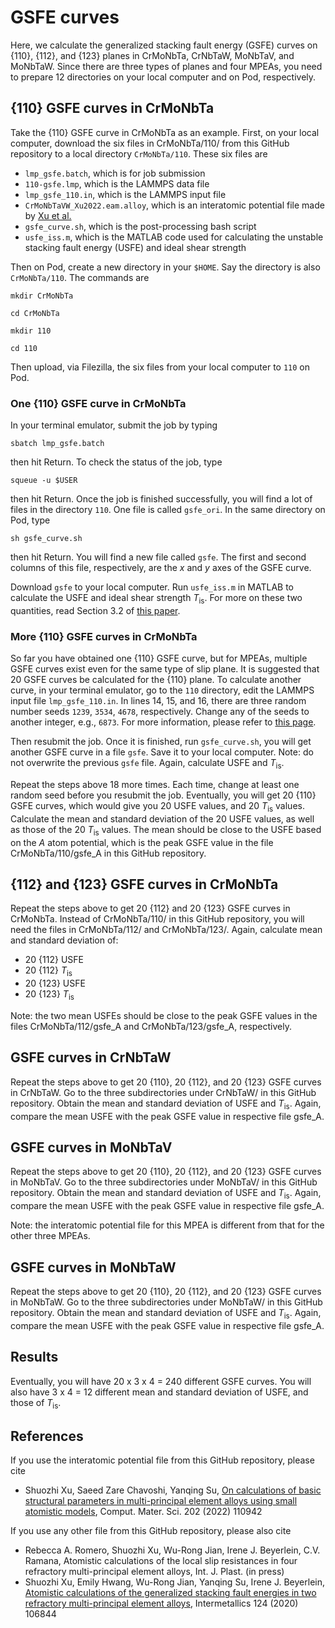 # GSFE curves

Here, we calculate the generalized stacking fault energy (GSFE) curves on {110}, {112}, and {123} planes in CrMoNbTa, CrNbTaW, MoNbTaV, and MoNbTaW. Since there are three types of planes and four MPEAs, you need to prepare 12 directories on your local computer and on Pod, respectively.

## {110} GSFE curves in CrMoNbTa

Take the {110} GSFE curve in CrMoNbTa as an example. First, on your local computer, download the six files in CrMoNbTa/110/ from this GitHub repository to a local directory `CrMoNbTa/110`. These six files are

- `lmp_gsfe.batch`, which is for job submission
- `110-gsfe.lmp`, which is the LAMMPS data file
- `lmp_gsfe_110.in`, which is the LAMMPS input file
- `CrMoNbTaVW_Xu2022.eam.alloy`, which is an interatomic potential file made by [Xu et al.](http://dx.doi.org/10.1016/j.commatsci.2021.110942)
- `gsfe_curve.sh`, which is the post-processing bash script
- `usfe_iss.m`, which is the MATLAB code used for calculating the unstable stacking fault energy (USFE) and ideal shear strength

Then on Pod, create a new directory in your `$HOME`. Say the directory is also `CrMoNbTa/110`. The commands are

`mkdir CrMoNbTa`

`cd CrMoNbTa`

`mkdir 110`

`cd 110`

Then upload, via Filezilla, the six files from your local computer to `110` on Pod.

### One {110} GSFE curve in CrMoNbTa

In your terminal emulator, submit the job by typing

`sbatch lmp_gsfe.batch`

then hit Return. To check the status of the job, type

`squeue -u $USER`

then hit Return. Once the job is finished successfully, you will find a lot of files in the directory `110`. One file is called `gsfe_ori`. In the same directory on Pod, type

`sh gsfe_curve.sh`

then hit Return. You will find a new file called `gsfe`. The first and second columns of this file, respectively, are the _x_ and _y_ axes of the GSFE curve.

Download `gsfe` to your local computer. Run `usfe_iss.m` in MATLAB to calculate the USFE and ideal shear strength _T_<sub>is</sub>. For more on these two quantities, read Section 3.2 of [this paper](http://dx.doi.org/10.1016/j.jmps.2020.104017).

### More {110} GSFE curves in CrMoNbTa

So far you have obtained one {110} GSFE curve, but for MPEAs, multiple GSFE curves exist even for the same type of slip plane. It is suggested that 20 GSFE curves be calculated for the {110} plane. To calculate another curve, in your terminal emulator, go to the `110` directory, edit the LAMMPS input file `lmp_gsfe_110.in`. In lines 14, 15, and 16, there are three random number seeds `1239`, `3534`, `4678`, respectively. Change any of the seeds to another integer, e.g., `6873`. For more information, please refer to [this page](https://lammps.sandia.gov/doc/set.html).

Then resubmit the job. Once it is finished, run `gsfe_curve.sh`, you will get another GSFE curve in a file `gsfe`. Save it to your local computer. Note: do not overwrite the previous `gsfe` file. Again, calculate USFE and _T_<sub>is</sub>.

Repeat the steps above 18 more times. Each time, change at least one random seed before you resubmit the job. Eventually, you will get 20 {110} GSFE curves, which would give you 20 USFE values, and 20 _T_<sub>is</sub> values. Calculate the mean and standard deviation of the 20 USFE values, as well as those of the 20 _T_<sub>is</sub> values. The mean should be close to the USFE based on the _A_ atom potential, which is the peak GSFE value in the file CrMoNbTa/110/gsfe\_A in this GitHub repository.

## {112} and {123} GSFE curves in CrMoNbTa

Repeat the steps above to get 20 {112} and 20 {123} GSFE curves in CrMoNbTa. Instead of CrMoNbTa/110/ in this GitHub repository, you will need the files in CrMoNbTa/112/ and CrMoNbTa/123/. Again, calculate mean and standard deviation of:

- 20 {112} USFE
- 20 {112} _T_<sub>is</sub>
- 20 {123} USFE
- 20 {123} _T_<sub>is</sub>

Note: the two mean USFEs should be close to the peak GSFE values in the files CrMoNbTa/112/gsfe\_A and CrMoNbTa/123/gsfe\_A, respectively.

## GSFE curves in CrNbTaW

Repeat the steps above to get 20 {110}, 20 {112}, and 20 {123} GSFE curves in CrNbTaW. Go to the three subdirectories under CrNbTaW/ in this GitHub repository. Obtain the mean and standard deviation of USFE and _T_<sub>is</sub>. Again, compare the mean USFE with the peak GSFE value in respective file gsfe\_A.

## GSFE curves in MoNbTaV

Repeat the steps above to get 20 {110}, 20 {112}, and 20 {123} GSFE curves in MoNbTaV. Go to the three subdirectories under MoNbTaV/ in this GitHub repository. Obtain the mean and standard deviation of USFE and _T_<sub>is</sub>. Again, compare the mean USFE with the peak GSFE value in respective file gsfe\_A.

Note: the interatomic potential file for this MPEA is different from that for the other three MPEAs.

## GSFE curves in MoNbTaW

Repeat the steps above to get 20 {110}, 20 {112}, and 20 {123} GSFE curves in MoNbTaW. Go to the three subdirectories under MoNbTaW/ in this GitHub repository. Obtain the mean and standard deviation of USFE and _T_<sub>is</sub>. Again, compare the mean USFE with the peak GSFE value in respective file gsfe\_A.

## Results

Eventually, you will have 20 x 3 x 4 = 240 different GSFE curves. You will also have 3 x 4 = 12 different mean and standard deviation of USFE, and those of _T_<sub>is</sub>.

## References

If you use the interatomic potential file from this GitHub repository, please cite

- Shuozhi Xu, Saeed Zare Chavoshi, Yanqing Su, [On calculations of basic structural parameters in multi-principal element alloys using small atomistic models](http://dx.doi.org/10.1016/j.commatsci.2021.110942), Comput. Mater. Sci. 202 (2022) 110942

If you use any other file from this GitHub repository, please also cite

- Rebecca A. Romero, Shuozhi Xu, Wu-Rong Jian, Irene J. Beyerlein, C.V. Ramana, Atomistic calculations of the local slip resistances in four refractory multi-principal element alloys, Int. J. Plast. (in press)
- Shuozhi Xu, Emily Hwang, Wu-Rong Jian, Yanqing Su, Irene J. Beyerlein, [Atomistic calculations of the generalized stacking fault energies in two refractory multi-principal element alloys](http://dx.doi.org/10.1016/j.intermet.2020.106844), Intermetallics 124 (2020) 106844
